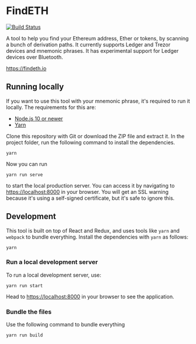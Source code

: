 # FindETH

[![Build Status](https://travis-ci.com/Mrtenz/FindETH.svg?branch=master)](https://travis-ci.com/Mrtenz/FindETH)

A tool to help you find your Ethereum address, Ether or tokens, by scanning a bunch of derivation paths. It currently supports Ledger and Trezor devices and mnemonic phrases. It has experimental support for Ledger devices over Bluetooth.

<https://findeth.io>

## Running locally

If you want to use this tool with your mnemonic phrase, it's required to run it locally. The requirements for this are:

* [Node.js 10 or newer](https://nodejs.org/)
* [Yarn](https://yarnpkg.com/)

Clone this repository with Git or download the ZIP file and extract it. In the project folder, run the following command to install the dependencies.

```
yarn
```

Now you can run

```
yarn run serve
```

to start the local production server. You can access it by navigating to <https://localhost:8000> in your browser. You will get an SSL warning because it's using a self-signed certificate, but it's safe to ignore this.

## Development

This tool is built on top of React and Redux, and uses tools like `yarn` and `webpack` to bundle everything. Install the dependencies with `yarn` as follows:

```
yarn
```

### Run a local development server

To run a local development server, use:

```
yarn run start
```

Head to <https://localhost:8000> in your browser to see the application.

### Bundle the files

Use the following command to bundle everything

```
yarn run build
```
